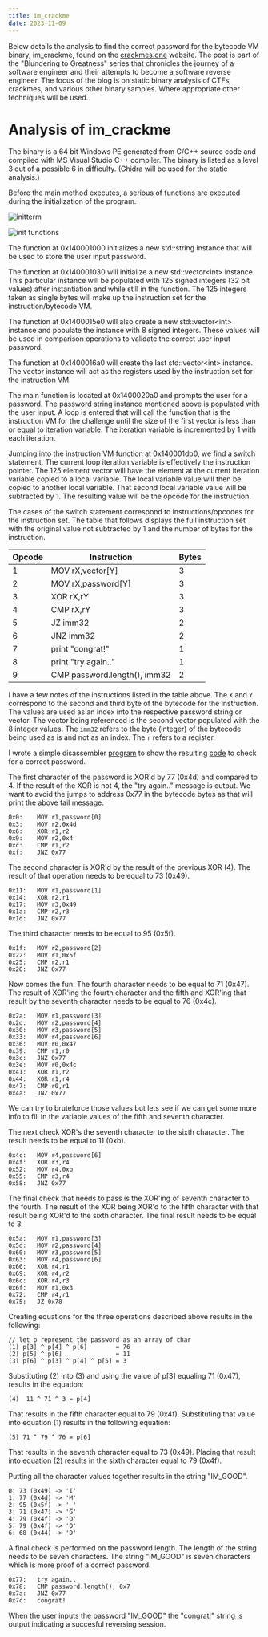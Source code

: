 ```yaml
---
title: im_crackme
date: 2023-11-09
---
```


Below details the analysis to find the correct password for the bytecode VM binary, im_crackme, found on the [crackmes.one](https://crackmes.one/crackme/653784b96451214b1db98670) website. The post is part of the "Blundering to Greatness" series that chronicles the journey of a software engineer and their attempts to become a software reverse engineer. The focus of the blog is on static binary analysis of CTFs, crackmes, and various other binary samples. Where appropriate other techniques will be used.

# Analysis of im_crackme

The binary is a 64 bit Windows PE generated from C/C++ source code and compiled with MS Visual Studio C++ compiler. The binary is listed as a level 3 out of a possible 6 in difficulty. (Ghidra will be used for the static analysis.)

Before the main method executes, a serious of functions are executed during the initialization of the program.

![initterm](https://sre0x2a.github.io/writeups/assets/images/imcrackme/initterm.png "initterm")

![init functions](https://sre0x2a.github.io/writeups/assets/images/imcrackme/init_functions.png "init functions")

The function at 0x140001000 initializes a new std::string instance that will be used to store the user input password.

The function at 0x140001030 will initialize a new std::vector\<int\> instance. This particular instance will be populated with 125 signed integers (32 bit values) after instantiation and while still in the function. The 125 integers taken as single bytes will make up the instruction set for the instruction/bytecode VM.

The function at 0x1400015e0 will also create a new std::vector\<int\> instance and populate the instance with 8 signed integers. These values will be used in comparison operations to validate the correct user input password.

The function at 0x1400016a0 will create the last std::vector\<int\> instance. The vector instance will act as the registers used by the instruction set for the instruction VM.

The main function is located at 0x1400020a0 and prompts the user for a password. The password string instance mentioned above is populated with the user input. A loop is entered that will call the function that is the instruction VM for the challenge until the size of the first vector is less than or equal to iteration variable. The iteration variable is incremented by 1 with each iteration.

Jumping into the instruction VM function at 0x140001db0, we find a switch statement. The current loop iteration variable is effectively the instruction pointer. The 125 element vector will have the element at the current iteration variable copied to a local variable. The local variable value will then be copied to another local variable. That second local variable value will be subtracted by 1. The resulting value will be the opcode for the instruction.

The cases of the switch statement correspond to instructions/opcodes for the instruction set. The table that follows displays the full instruction set with the original value not subtracted by 1 and the number of bytes for the instruction.

|Opcode|Instruction|Bytes|
|---|---|---|
|1|MOV rX,vector[Y]|3|
|2|MOV rX,password[Y]|3|
|3|XOR rX,rY|3|
|4|CMP rX,rY|3|
|5|JZ imm32|2|
|6|JNZ imm32|2|
|7|print "congrat!"|1|
|8|print "try again.."|1|
|9|CMP password.length(), imm32|2|

I have a few notes of the instructions listed in the table above. The `X` and `Y` correspond to the second and third byte of the bytecode for the instruction. The values are used as an index into the respective password string or vector. The vector being referenced is the second vector populated with the 8 integer values. The `imm32` refers to the byte (integer) of the bytecode being used as is and not as an index. The `r` refers to a register.

I wrote a simple disassembler [program](https://sre0x2a.github.io/writeups/assets/files/imcrackme/disasm.c) to show the resulting [code](https://sre0x2a.github.io/writeups/assets/files/imcrackme/listing.txt) to check for a correct password.

The first character of the password is XOR'd by 77 (0x4d) and compared to 4. If the result of the XOR is not 4, the "try again.." message is output. We want to avoid the jumps to address 0x77 in the bytecode bytes as that will print the above fail message.

```
0x0:	MOV r1,password[0]
0x3:	MOV r2,0x4d
0x6:	XOR r1,r2
0x9:	MOV r2,0x4
0xc:	CMP r1,r2
0xf:	JNZ 0x77
```

The second character is XOR'd by the result of the previous XOR (4). The result of that operation needs to be equal to 73 (0x49).

```
0x11:	MOV r1,password[1]
0x14:	XOR r2,r1
0x17:	MOV r3,0x49
0x1a:	CMP r2,r3
0x1d:	JNZ 0x77
```

The third character needs to be equal to 95 (0x5f).

```
0x1f:	MOV r2,password[2]
0x22:	MOV r1,0x5f
0x25:	CMP r2,r1
0x28:	JNZ 0x77
```

Now comes the fun. The fourth character needs to be equal to 71 (0x47). The result of XOR'ing the fourth character and the fifth and XOR'ing that result by the seventh character needs to be equal to 76 (0x4c).

```
0x2a:	MOV r1,password[3]
0x2d:	MOV r2,password[4]
0x30:	MOV r3,password[5]
0x33:	MOV r4,password[6]
0x36:	MOV r0,0x47
0x39:	CMP r1,r0
0x3c:	JNZ 0x77
0x3e:	MOV r0,0x4c
0x41:	XOR r1,r2
0x44:	XOR r1,r4
0x47:	CMP r0,r1
0x4a:	JNZ 0x77
```

We can try to bruteforce those values but lets see if we can get some more info to fill in the variable values of the fifth and seventh character.

The next check XOR's the seventh character to the sixth character. The result needs to be equal to 11 (0xb).

```
0x4c:	MOV r4,password[6]
0x4f:	XOR r3,r4
0x52:	MOV r4,0xb
0x55:	CMP r3,r4
0x58:	JNZ 0x77
```

The final check that needs to pass is the XOR'ing of seventh character to the fourth. The result of the XOR being XOR'd to the fifth character with that result being XOR'd to the sixth character. The final result needs to be equal to 3.

```
0x5a:	MOV r1,password[3]
0x5d:	MOV r2,password[4]
0x60:	MOV r3,password[5]
0x63:	MOV r4,password[6]
0x66:	XOR r4,r1
0x69:	XOR r4,r2
0x6c:	XOR r4,r3
0x6f:	MOV r1,0x3
0x72:	CMP r4,r1
0x75:	JZ 0x78
```

Creating equations for the three operations described above results in the following:

```
// let p represent the password as an array of char
(1) p[3] ^ p[4] ^ p[6]        = 76
(2) p[5] ^ p[6]               = 11
(3) p[6] ^ p[3] ^ p[4] ^ p[5] = 3
```

Substituting (2) into (3) and using the value of p[3] equaling 71 (0x47), results in the equation:

```
(4)  11 ^ 71 ^ 3 = p[4]
```

That results in the fifth character equal to 79 (0x4f). Substituting that value into equation (1) results in the following equation:

```
(5) 71 ^ 79 ^ 76 = p[6]
```

That results in the seventh character equal to 73 (0x49). Placing that result into equation (2) results in the sixth character equal to 79 (0x4f).

Putting all the character values together results in the string "IM_GOOD".

```
0: 73 (0x49) -> 'I'
1: 77 (0x4d) -> 'M'
2: 95 (0x5f) -> '_'
3: 71 (0x47) -> 'G'
4: 79 (0x4f) -> 'O'
5: 79 (0x4f) -> 'O'
6: 68 (0x44) -> 'D'
```

A final check is performed on the password length. The length of the string needs to be seven characters. The string "IM_GOOD" is seven characters which is more proof of a correct password.

```
0x77:	try again..
0x78:	CMP password.length(), 0x7
0x7a:	JNZ 0x77
0x7c:	congrat!
```

When the user inputs the password "IM_GOOD" the "congrat!" string is output indicating a succesful reversing session.
